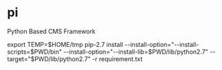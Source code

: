 pi
==

Python Based CMS Framework

export TEMP=$HOME/tmp
pip-2.7 install --install-option="--install-scripts=$PWD/bin" --install-option="--install-lib=$PWD/lib/python2.7" --target="$PWD/lib/python2.7" -r requirement.txt
